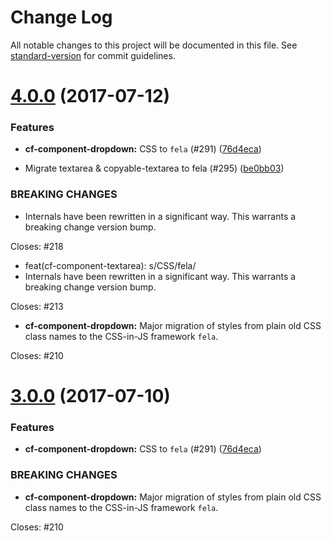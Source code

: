 # Change Log

All notable changes to this project will be documented in this file.
See [standard-version](https://github.com/conventional-changelog/standard-version) for commit guidelines.

<a name="4.0.0"></a>
# [4.0.0](https://github.com/sejoker/cf-ui/compare/cf-component-dropdown@2.2.2...cf-component-dropdown@4.0.0) (2017-07-12)


### Features

* **cf-component-dropdown:** CSS to `fela` (#291) ([76d4eca](https://github.com/sejoker/cf-ui/commit/76d4eca))


* Migrate textarea & copyable-textarea to fela (#295) ([be0bb03](https://github.com/sejoker/cf-ui/commit/be0bb03))


### BREAKING CHANGES

* Internals have been rewritten in a significant way.
This warrants a breaking change version bump.

Closes: #218

* feat(cf-component-textarea): s/CSS/fela/
* Internals have been rewritten in a significant way.
This warrants a breaking change version bump.

Closes: #213
* **cf-component-dropdown:** Major migration of styles from plain old CSS class
names to the CSS-in-JS framework `fela`.

Closes: #210




<a name="3.0.0"></a>
# [3.0.0](https://github.com/koddsson/cf-ui/compare/cf-component-dropdown@2.2.2...cf-component-dropdown@3.0.0) (2017-07-10)


### Features

* **cf-component-dropdown:** CSS to `fela` (#291) ([76d4eca](https://github.com/koddsson/cf-ui/commit/76d4eca))


### BREAKING CHANGES

* **cf-component-dropdown:** Major migration of styles from plain old CSS class
names to the CSS-in-JS framework `fela`.

Closes: #210
